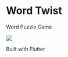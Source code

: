 # Word Twist

Word Puzzle Game 

![](https://lh3.googleusercontent.com/r97EKIDWCJC3RXevR4bnNOMGKrHptvMv2sMuLYc3RJgrFFbjzvngChagBUR7jGzgnp5i4HlSDy_nYYfAqCgmgUxRSwq1hs97IgFO5ERI5faLpqczbP1WBarV6nSr2PqgUoYbC4pgo9I7GSy8vecs0g2Xg2ltKGdEr5erdT3iyKcWE0lkB-cl8Cgum83OOAaFcPyzFkeRvc_j12dfgGc3vNRBsln2s5wA3j8DA_v6He8UEXYc8uWgdqgtPzQK3IXADoZqseO6uxLheWRQeKfM4r2khORzP8T7SKkGWWKOjNA2XfSCcKJgqXR-Pvx9Et05unfWnaARLa50O4H4A-H4FeHm8r-1CBVBUEDZUDN0nhP-mpB8XSAQqbPf_3HuqS_yhkSsmfo15LqEBfB7mfhBa6TwJdh51BiYZLMElxFeLFDCoYk-tqw_RV8AbUHADwVM1BQYa__SMHBM_k3S3eVcIs8d1n8gbSjYS9ljPDmMWonxq_o3hGWizkPj55LO5AkdMJ_OufYcW9_N-PQu6f0s_w3iaHYaHyUbkiZ9uAUg1E8yUeUnR7Aa-mWoJ6Sc50uPIQ1IzrPfAxSSKDd8BoGBy5nhdpo0OOqcEevjQeMOcJOGQnLjSw2f9MY16jkpvXu4eIJBlg6wVkC3m14z7YpLOaFKpnTJ3x9Ljr0GLjCiwngLrJWZyQ0h-s3ZG6PbhIJSASRFW66UYxtwr0Q-ip4PTrweFw=w350-h600-no)


Built with Flutter